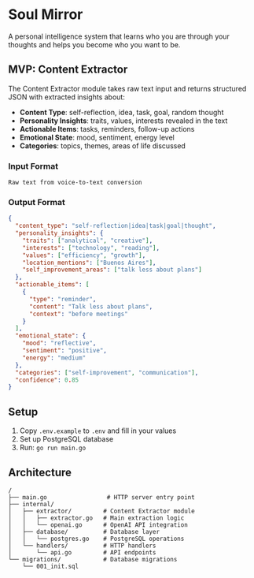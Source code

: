 # Soul Mirror

A personal intelligence system that learns who you are through your thoughts and helps you become who you want to be.

## MVP: Content Extractor

The Content Extractor module takes raw text input and returns structured JSON with extracted insights about:

- **Content Type**: self-reflection, idea, task, goal, random thought
- **Personality Insights**: traits, values, interests revealed in the text
- **Actionable Items**: tasks, reminders, follow-up actions
- **Emotional State**: mood, sentiment, energy level
- **Categories**: topics, themes, areas of life discussed

### Input Format
```
Raw text from voice-to-text conversion
```

### Output Format
```json
{
  "content_type": "self-reflection|idea|task|goal|thought",
  "personality_insights": {
    "traits": ["analytical", "creative"],
    "interests": ["technology", "reading"],
    "values": ["efficiency", "growth"],
    "location_mentions": ["Buenos Aires"],
    "self_improvement_areas": ["talk less about plans"]
  },
  "actionable_items": [
    {
      "type": "reminder",
      "content": "Talk less about plans",
      "context": "before meetings"
    }
  ],
  "emotional_state": {
    "mood": "reflective",
    "sentiment": "positive",
    "energy": "medium"
  },
  "categories": ["self-improvement", "communication"],
  "confidence": 0.85
}
```

## Setup

1. Copy `.env.example` to `.env` and fill in your values
2. Set up PostgreSQL database
3. Run: `go run main.go`

## Architecture

```
/
├── main.go                 # HTTP server entry point
├── internal/
│   ├── extractor/         # Content Extractor module
│   │   ├── extractor.go   # Main extraction logic
│   │   └── openai.go      # OpenAI API integration
│   ├── database/          # Database layer
│   │   └── postgres.go    # PostgreSQL operations
│   └── handlers/          # HTTP handlers
│       └── api.go         # API endpoints
└── migrations/            # Database migrations
    └── 001_init.sql
```